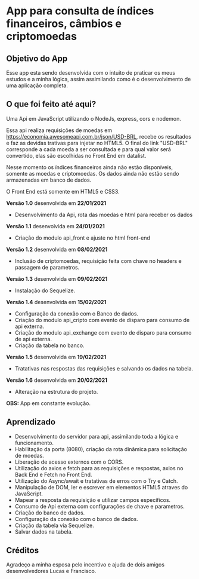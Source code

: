 # App para consulta de índices financeiros, câmbios e criptomoedas

## Objetivo do App

Esse app esta sendo desenvolvida com o intuito de praticar os meus estudos e a minha lógica, assim assimilando como é o desenvolvimento de uma aplicação completa.

## O que foi feito até aqui?

Uma Api em JavaScript utilizando o NodeJs, express, cors e nodemon.

Essa api realiza requisições de moedas em <https://economia.awesomeapi.com.br/json/USD-BRL>, recebe os resultados e faz as devidas trativas para injetar no HTML5. O final do link "USD-BRL" corresponde a cada moeda a ser consultada e para qual valor será convertido, elas são escolhidas no Front End em datalist.

Nesse momento os índices financeiros ainda não estão disponíveis, somente as moedas e criptomoedas. Os dados ainda não estão sendo armazenadas em banco de dados.

O Front End está somente em HTML5 e CSS3.

**Versão 1.0** desenvolvida em **22/01/2021**

- Desenvolvimento da Api, rota das moedas e html para receber os dados

**Versão 1.1** desenvolvida em **24/01/2021**

- Criação do modulo api_front e ajuste no html front-end

**Versão 1.2** desenvolvida em **08/02/2021**

- Inclusão de criptomoedas, requisição feita com chave no headers e passagem de parametros.

**Versão 1.3** desenvolvida em **09/02/2021**

- Instalação do Sequelize.

**Versão 1.4** desenvolvida em **15/02/2021**

- Configuração da conexão com o Banco de dados.
- Criação do modulo api_cripto com evento de disparo para consumo de api externa.
- Criação do modulo api_exchange com evento de disparo para consumo de api externa.
- Criação da tabela no banco.

**Versão 1.5** desenvolvida em **19/02/2021**

- Tratativas nas respostas das requisições e salvando os dados na tabela.

**Versão 1.6** desenvolvida em **20/02/2021**

- Alteração na estrutura do projeto.

**OBS:** App em constante evolução.

## Aprendizado

- Desenvolvimento do servidor para api, assimilando toda a lógica e funcionamento.
- Habilitação da porta (8080), criação da rota dinâmica para solicitação de moedas.
- Liberação de acesso externos com o CORS.
- Utilização do axios e fetch para as requisições e respostas, axios no Back End e Fetch no Front End.
- Utilização do Async/await e tratativas de erros com o Try e Catch.
- Manipulação de DOM, ler e escrever em elementos HTML5 atraves do JavaScript.
- Mapear a resposta da requisição e utilizar campos específicos.
- Consumo de Api externa com configurações de chave e parametros.
- Criação do banco de dados.
- Configuração da conexão com o banco de dados.
- Criação da tabela via Sequelize.
- Salvar dados na tabela.

## Créditos

Agradeço a minha esposa pelo incentivo e ajuda de dois amigos desenvolvedores Lucas e Francisco.
